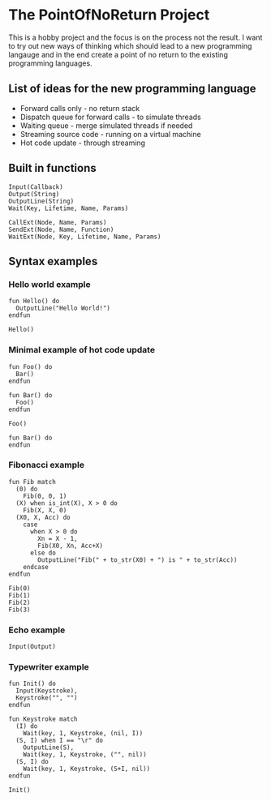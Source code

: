 # The PointOfNoReturn Project

This is a hobby project and the focus is on the process not the result. I want to try out new ways of thinking which should lead to a new programming langauge and in the end create a point of no return to the existing programming languages.

## List of ideas for the new programming language

* Forward calls only - no return stack
* Dispatch queue for forward calls - to simulate threads
* Waiting queue - merge simulated threads if needed
* Streaming source code - running on a virtual machine
* Hot code update - through streaming

## Built in functions
    Input(Callback)
    Output(String)
    OutputLine(String)
    Wait(Key, Lifetime, Name, Params)

    CallExt(Node, Name, Params)
    SendExt(Node, Name, Function)
    WaitExt(Node, Key, Lifetime, Name, Params)

## Syntax examples

### Hello world example
    fun Hello() do
      OutputLine("Hello World!")
    endfun

    Hello()

### Minimal example of hot code update
    fun Foo() do
      Bar()
    endfun

    fun Bar() do
      Foo()
    endfun

    Foo()

    fun Bar() do
    endfun 

### Fibonacci example
    fun Fib match
      (0) do
        Fib(0, 0, 1)
      (X) when is_int(X), X > 0 do
        Fib(X, X, 0)
      (X0, X, Acc) do
        case
          when X > 0 do
            Xn = X - 1,
            Fib(X0, Xn, Acc+X)
          else do
            OutputLine("Fib(" + to_str(X0) + ") is " + to_str(Acc))
        endcase
    endfun

    Fib(0)
    Fib(1)
    Fib(2)
    Fib(3)
    
### Echo example
    Input(Output)
    
### Typewriter example
    fun Init() do
      Input(Keystroke),
      Keystroke("", "")
    endfun

    fun Keystroke match
      (I) do
        Wait(key, 1, Keystroke, (nil, I))
      (S, I) when I == "\r" do
        OutputLine(S),
        Wait(key, 1, Keystroke, ("", nil))
      (S, I) do
        Wait(key, 1, Keystroke, (S+I, nil))
    endfun

    Init()
